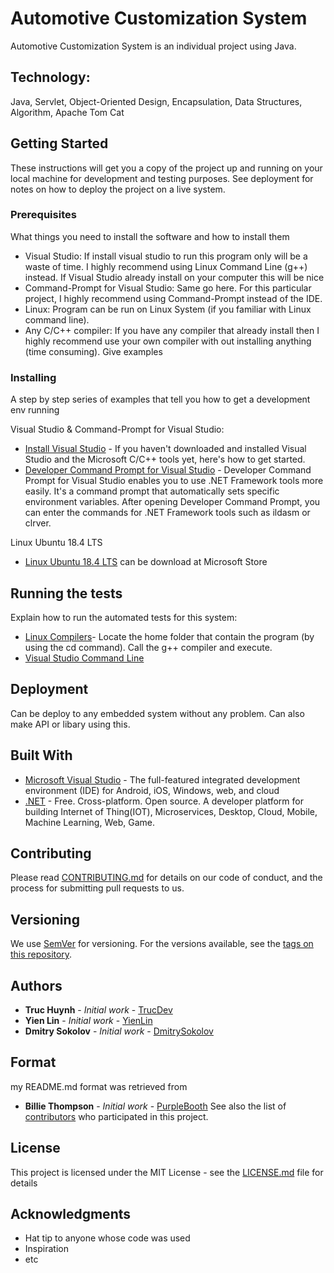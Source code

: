 # Automotive Customization System
Automotive Customization System is an individual project using Java. 

## Technology:
Java, Servlet, Object-Oriented Design, Encapsulation, Data Structures, Algorithm, Apache Tom Cat

## Getting Started
These instructions will get you a copy of the project up and running on your local machine for development and testing purposes. See deployment for notes on how to deploy the project on a live system.

### Prerequisites
What things you need to install the software and how to install them
- Visual Studio: If install visual studio to run this program only will be a waste of time. I highly recommend using Linux Command Line (g++) instead. If Visual Studio already install on your computer this will be nice
- Command-Prompt for Visual Studio: Same go here. For this particular project, I highly recommend using Command-Prompt instead of the IDE.
- Linux: Program can be run on Linux System (if you familiar with Linux command line). 
- Any C/C++ compiler: If you have any compiler that already install then I highly recommend use your own compiler with out installing anything (time consuming).
Give examples

### Installing

A step by step series of examples that tell you how to get a development env running

 Visual Studio & Command-Prompt for Visual Studio:

* [Install Visual Studio](https://docs.microsoft.com/en-us/cpp/build/vscpp-step-0-installation?view=msvc-160#:~:text=Visual%20Studio%202019%20Installation%201%20Make%20sure%20your,...%204%20Choose%20workloads.%20...%20More%20items...) - If you haven't downloaded and installed Visual Studio and the Microsoft C/C++ tools yet, here's how to get started.
* [Developer Command Prompt for Visual Studio](https://docs.microsoft.com/en-us/dotnet/framework/tools/developer-command-prompt-for-vs#:~:text=%20Developer%20Command%20Prompt%20for%20Visual%20Studio%20,from%20inside%20Visual%20Studio.%20For%20easier...%20More) - Developer Command Prompt for Visual Studio enables you to use .NET Framework tools more easily. It's a command prompt that automatically sets specific environment variables. After opening Developer Command Prompt, you can enter the commands for .NET Framework tools such as ildasm or clrver.

Linux Ubuntu 18.4 LTS
* [Linux Ubuntu 18.4 LTS](https://www.microsoft.com/en-us/p/ubuntu-1804-lts/9n9tngvndl3q?activetab=pivot:overviewtab) can be download at Microsoft Store

## Running the tests

Explain how to run the automated tests for this system:
* [Linux Compilers](https://askubuntu.com/questions/61408/what-is-a-command-to-compile-and-run-c-programs#:~:text=The%20simplest%20way%20to%20compile%20a%20C%2B%2B%20program,only%20compiler%20capable%20of%20compiling%20the%20Linux%20kernel.)- Locate the home folder that contain the program (by using the cd command). Call the g++ compiler and execute.
* [Visual Studio Command Line](https://docs.microsoft.com/en-us/cpp/build/walkthrough-compiling-a-native-cpp-program-on-the-command-line?view=msvc-160
)

## Deployment

Can be deploy to any embedded system without any problem. Can also make API or libary using this. 

## Built With

* [Microsoft Visual Studio](https://visualstudio.microsoft.com/downloads/) - The full-featured integrated development environment (IDE) for Android, iOS, Windows, web, and cloud 
* [.NET](https://dotnet.microsoft.com/download/dotnet-framework) -  Free. Cross-platform. Open source. A developer platform for building Internet of Thing(IOT), Microservices, Desktop, Cloud, Mobile, Machine Learning, Web, Game.

## Contributing

Please read [CONTRIBUTING.md](https://gist.github.com/PurpleBooth/b24679402957c63ec426) for details on our code of conduct, and the process for submitting pull requests to us.

## Versioning

We use [SemVer](http://semver.org/) for versioning. For the versions available, see the [tags on this repository](https://github.com/your/project/tags). 

## Authors

* **Truc Huynh** - *Initial work* - [TrucDev](https://github.com/jackyhuynh)
* **Yien Lin** - *Initial work* - [YienLin](https://www.linkedin.com/in/yienlin/)
* **Dmitry Sokolov** - *Initial work* - [DmitrySokolov](https://www.linkedin.com/in/dmitry-sokolov-726596a4/)

## Format
my README.md format was retrieved from
* **Billie Thompson** - *Initial work* - [PurpleBooth](https://github.com/PurpleBooth)
See also the list of [contributors](https://github.com/your/project/contributors) who participated in this project.

## License

This project is licensed under the MIT License - see the [LICENSE.md](LICENSE.md) file for details

## Acknowledgments

* Hat tip to anyone whose code was used
* Inspiration
* etc

